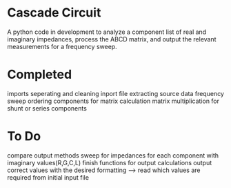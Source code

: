 # Cascade Circuit
A python code in development to analyze a component list of real and imaginary impedances, process the ABCD matrix, and output the relevant measurements for a frequency sweep. 

# Completed
imports
seperating and cleaning inport file
extracting source data
frequency sweep
ordering components for matrix calculation
matrix multiplication for shunt or series components

# To Do
compare output methods
sweep for impedances for each component with imaginary values(R,G,C,L)
finish functions for output calculations
output correct values with the desired formatting
--> read which values are required from initial input file
